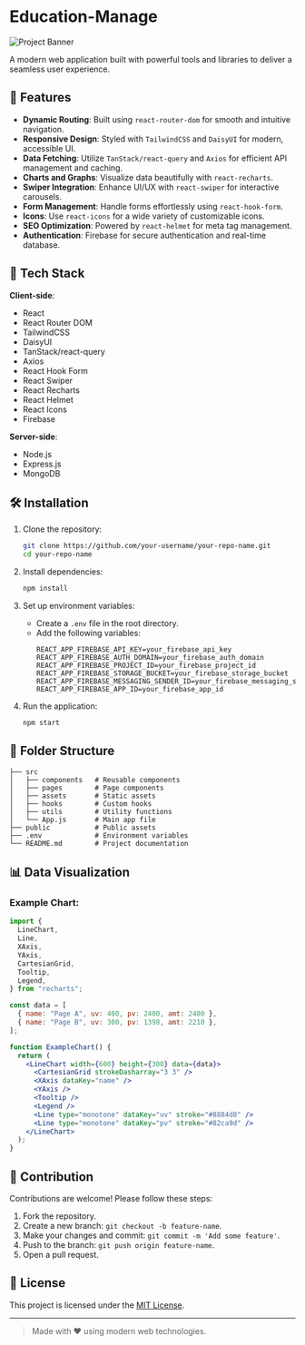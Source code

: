 # Education-Manage

![Project Banner](https://via.placeholder.com/1200x400?text=Project+Banner)

A modern web application built with powerful tools and libraries to deliver a seamless user experience.

## 🌟 Features

- **Dynamic Routing**: Built using `react-router-dom` for smooth and intuitive navigation.
- **Responsive Design**: Styled with `TailwindCSS` and `DaisyUI` for modern, accessible UI.
- **Data Fetching**: Utilize `TanStack/react-query` and `Axios` for efficient API management and caching.
- **Charts and Graphs**: Visualize data beautifully with `react-recharts`.
- **Swiper Integration**: Enhance UI/UX with `react-swiper` for interactive carousels.
- **Form Management**: Handle forms effortlessly using `react-hook-form`.
- **Icons**: Use `react-icons` for a wide variety of customizable icons.
- **SEO Optimization**: Powered by `react-helmet` for meta tag management.
- **Authentication**: Firebase for secure authentication and real-time database.

## 🚀 Tech Stack

**Client-side**:

- React
- React Router DOM
- TailwindCSS
- DaisyUI
- TanStack/react-query
- Axios
- React Hook Form
- React Swiper
- React Recharts
- React Helmet
- React Icons
- Firebase

**Server-side**:

- Node.js
- Express.js
- MongoDB

## 🛠️ Installation

1. Clone the repository:

   ```bash
   git clone https://github.com/your-username/your-repo-name.git
   cd your-repo-name
   ```

2. Install dependencies:

   ```bash
   npm install
   ```

3. Set up environment variables:

   - Create a `.env` file in the root directory.
   - Add the following variables:
     ```env
     REACT_APP_FIREBASE_API_KEY=your_firebase_api_key
     REACT_APP_FIREBASE_AUTH_DOMAIN=your_firebase_auth_domain
     REACT_APP_FIREBASE_PROJECT_ID=your_firebase_project_id
     REACT_APP_FIREBASE_STORAGE_BUCKET=your_firebase_storage_bucket
     REACT_APP_FIREBASE_MESSAGING_SENDER_ID=your_firebase_messaging_sender_id
     REACT_APP_FIREBASE_APP_ID=your_firebase_app_id
     ```

4. Run the application:
   ```bash
   npm start
   ```

## 📂 Folder Structure

```plaintext
├── src
│   ├── components   # Reusable components
│   ├── pages        # Page components
│   ├── assets       # Static assets
│   ├── hooks        # Custom hooks
│   ├── utils        # Utility functions
│   └── App.js       # Main app file
├── public           # Public assets
├── .env             # Environment variables
└── README.md        # Project documentation
```

## 📊 Data Visualization

### Example Chart:

```jsx
import {
  LineChart,
  Line,
  XAxis,
  YAxis,
  CartesianGrid,
  Tooltip,
  Legend,
} from "recharts";

const data = [
  { name: "Page A", uv: 400, pv: 2400, amt: 2400 },
  { name: "Page B", uv: 300, pv: 1398, amt: 2210 },
];

function ExampleChart() {
  return (
    <LineChart width={600} height={300} data={data}>
      <CartesianGrid strokeDasharray="3 3" />
      <XAxis dataKey="name" />
      <YAxis />
      <Tooltip />
      <Legend />
      <Line type="monotone" dataKey="uv" stroke="#8884d8" />
      <Line type="monotone" dataKey="pv" stroke="#82ca9d" />
    </LineChart>
  );
}
```

## 🔧 Contribution

Contributions are welcome! Please follow these steps:

1. Fork the repository.
2. Create a new branch: `git checkout -b feature-name`.
3. Make your changes and commit: `git commit -m 'Add some feature'`.
4. Push to the branch: `git push origin feature-name`.
5. Open a pull request.

## 📄 License

This project is licensed under the [MIT License](LICENSE).

---

> Made with ❤️ using modern web technologies.
